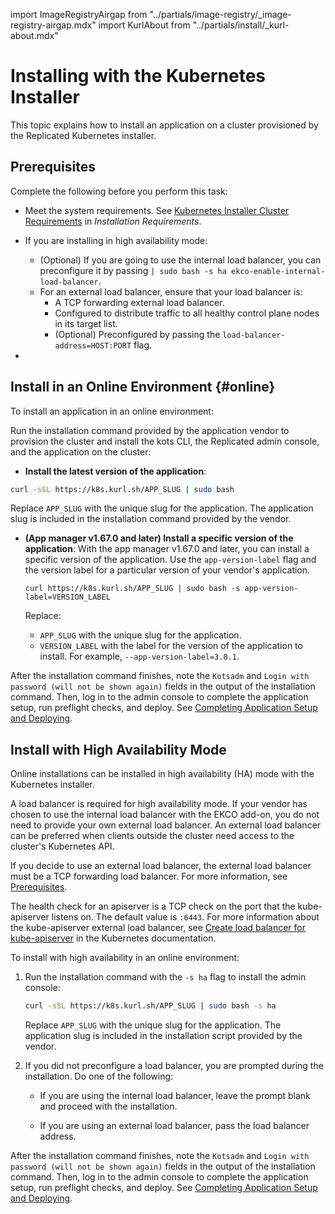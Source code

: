 import ImageRegistryAirgap from "../partials/image-registry/_image-registry-airgap.mdx"
import KurlAbout from "../partials/install/_kurl-about.mdx"


# Installing with the Kubernetes Installer

This topic explains how to install an application on a cluster provisioned by the Replicated Kubernetes installer.

<KurlAbout/>

## Prerequisites

Complete the following before you perform this task:

- Meet the system requirements. See [Kubernetes Installer Cluster Requirements](installing-general-requirements#embedded-cluster-requirements) in _Installation Requirements_.

- If you are installing in high availability mode:
  - (Optional) If you are going to use the internal load balancer, you can preconfigure it by passing `| sudo bash -s ha ekco-enable-internal-load-balancer`.
  - For an external load balancer, ensure that your load balancer is:
    - A TCP forwarding external load balancer.
    - Configured to distribute traffic to all healthy control plane nodes in its target list.
    - (Optional) Preconfigured by passing the `load-balancer-address=HOST:PORT` flag.
    
- <ImageRegistryAirgap/>

## Install in an Online Environment {#online}

To install an application in an online environment:

Run the installation command provided by the application vendor to provision the cluster and install the kots CLI, the Replicated admin console, and the application on the cluster:
   * **Install the latest version of the application**:

   ```bash
   curl -sSL https://k8s.kurl.sh/APP_SLUG | sudo bash
   ```

   Replace `APP_SLUG` with the unique slug for the application. The application slug is included in the installation command provided by the vendor.

   * **(App manager v1.67.0 and later) Install a specific version of the application**:
     With the app manager v1.67.0 and later, you can install a specific version of the application. Use the `app-version-label` flag and the version label for a particular version of your vendor's application.

     ```shell
     curl https://k8s.kurl.sh/APP_SLUG | sudo bash -s app-version-label=VERSION_LABEL
     ```
     Replace:
     * `APP_SLUG` with the unique slug for the application.
     * `VERSION_LABEL` with the label for the version of the application to install. For example, `--app-version-label=3.0.1`.

After the installation command finishes, note the `Kotsadm` and `Login with password (will not be shown again)` fields in the output of the installation command. Then, log in to the admin console to complete the application setup, run preflight checks, and deploy. See [Completing Application Setup and Deploying](installing-app-setup).

## Install with High Availability Mode

Online installations can be installed in high availability (HA) mode with the Kubernetes installer.

A load balancer is required for high availability mode. If your vendor has chosen to use the internal load balancer with the EKCO add-on, you do not need to provide your own external load balancer. An external load balancer can be preferred when clients outside the cluster need access to the cluster's Kubernetes API.

If you decide to use an external load balancer, the external load balancer must be a TCP forwarding load balancer. For more information, see [Prerequisites](#prerequisites).

The health check for an apiserver is a TCP check on the port that the kube-apiserver listens on. The default value is `:6443`. For more information about the kube-apiserver external load balancer, see [Create load balancer for kube-apiserver](https://kubernetes.io/docs/setup/independent/high-availability/#create-load-balancer-for-kube-apiserver) in the Kubernetes documentation.

To install with high availability in an online environment:

1. Run the installation command with the `-s ha` flag to install the admin console:

    ```bash
    curl -sSL https://k8s.kurl.sh/APP_SLUG | sudo bash -s ha
      ```
    Replace `APP_SLUG` with the unique slug for the application. The application slug is included in the installation script provided by the vendor.

1. If you did not preconfigure a load balancer, you are prompted during the installation. Do one of the following:

    - If you are using the internal load balancer, leave the prompt blank and proceed with the installation.

    - If you are using an external load balancer, pass the load balancer address.

After the installation command finishes, note the `Kotsadm` and `Login with password (will not be shown again)` fields in the output of the installation command. Then, log in to the admin console to complete the application setup, run preflight checks, and deploy. See [Completing Application Setup and Deploying](installing-app-setup).

